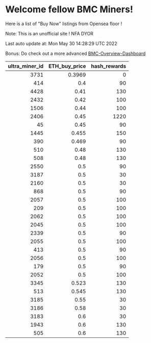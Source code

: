 # Welcome fellow BMC Miners!
Here is a list of "Buy Now" listings from Opensea floor !

Note: This is an unofficial site ! NFA DYOR

Last auto update at: Mon May 30 14:28:29 UTC 2022

Bonus: Do check out a more advanced [BMC-Overview-Dashboard](https://dune.com/defifunk/BMC-Overview-Dashboard)


|   ultra_miner_id |   ETH_buy_price |   hash_rewards |
|-----------------:|----------------:|---------------:|
|             3731 |          0.3969 |              0 |
|              414 |          0.4    |             90 |
|             4428 |          0.41   |            130 |
|             2432 |          0.42   |            100 |
|             1506 |          0.44   |            100 |
|             2406 |          0.45   |           1220 |
|               45 |          0.45   |             90 |
|             1445 |          0.455  |            150 |
|              390 |          0.469  |             90 |
|              510 |          0.48   |            130 |
|              508 |          0.48   |            130 |
|             2550 |          0.5    |             90 |
|             3187 |          0.5    |             30 |
|             2160 |          0.5    |             30 |
|              868 |          0.5    |             90 |
|             2057 |          0.5    |            100 |
|              209 |          0.5    |            100 |
|             2062 |          0.5    |            100 |
|             2045 |          0.5    |            100 |
|             2339 |          0.5    |             90 |
|             2055 |          0.5    |            100 |
|              413 |          0.5    |             90 |
|             2056 |          0.5    |            100 |
|              179 |          0.5    |             90 |
|             2052 |          0.5    |            100 |
|             3345 |          0.523  |            130 |
|              513 |          0.545  |            130 |
|             3185 |          0.55   |             30 |
|             3186 |          0.58   |             30 |
|             3183 |          0.6    |             30 |
|             1943 |          0.6    |            130 |
|              505 |          0.6    |            130 |